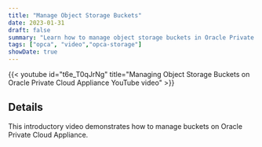 ```yaml
---
title: "Manage Object Storage Buckets"
date: 2023-01-31
draft: false
summary: "Learn how to manage object storage buckets in Oracle Private Cloud Applicance."
tags: ["opca", "video","opca-storage"]
showDate: true
---
```


{{< youtube id="t6e_T0qJrNg" title="Managing Object Storage Buckets on Oracle Private Cloud Appliance YouTube video" >}}

## Details

This introductory video demonstrates how to manage buckets on Oracle Private Cloud Appliance.

